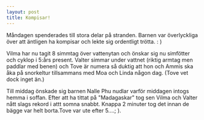```yaml
---
layout: post
title: Kompisar!
---
```


Måndagen spenderades till stora delar på stranden. Barnen var
överlyckliga över att äntligen ha kompisar och lekte sig ordentligt
trötta. : )

Vilma har nu tagit 8 simmtag över vattenytan och önskar sig nu
simfötter och cyklop i 5:års present. Valter simmar under vattnet
(riktig armtag men paddlar med benen) och Tove är numera så duktig att
hon och Ammis ska åka på snorkeltur tillsammans med Moa och Linda
någon dag. (Tove vet dock inget än.)

Till middag önskade sig barnen Nalle Phu nudlar varför middagen intogs
hemma i soffan. Efter att ha tittat på "Madagaskar" tog sen Vilma och
Valter nått slags rekord i attt somna snabbt. Knappa 2 minuter tog det
innan de bägge var helt borta.Tove var ute efter 5....; ).


